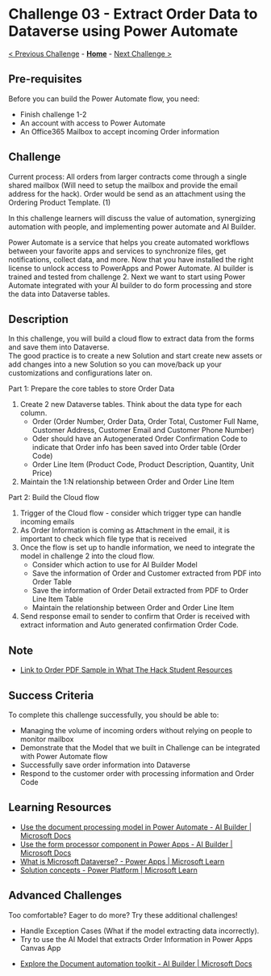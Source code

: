 # Challenge 03 - Extract Order Data to Dataverse using Power Automate

[< Previous Challenge](./Challenge-02.md) - **[Home](../README.md)** - [Next Challenge >](./Challenge-04.md)

## Pre-requisites

Before you can build the Power Automate flow, you need:
- Finish challenge 1-2
- An account with access to Power Automate
- An Office365 Mailbox to accept incoming Order information

## Challenge

Current process: All orders from  larger contracts come through a single shared mailbox (Will need to setup the mailbox and provide the email address for the hack). Order would be send as an attachment using the Ordering Product Template. (1)

In this challenge learners will discuss the value of automation, synergizing automation with people, and implementing power automate and AI Builder.

Power Automate is a service that helps you create automated workflows between your favorite apps and services to synchronize files, get notifications, collect data, and more. Now that you have installed the right license to unlock access to PowerApps and Power Automate. AI builder is trained and tested from challenge 2. Next we want to start using Power Automate integrated with your AI builder to do form processing and store the data into Dataverse tables. 

## Description

In this challenge, you will build a cloud flow to extract data from the forms and save them into Dataverse.  
The good practice is to create a new Solution and start create new assets or add changes into a new Solution so you can move/back up your customizations and configurations later on. 

Part 1: Prepare the core tables to store Order Data
1. Create 2 new Dataverse tables. Think about the data type for each column.
    * Order (Order Number, Order Data, Order Total, Customer Full Name, Customer Address, Customer Email and Customer Phone Number)
    * Oder should have an Autogenerated Order Confirmation Code to indicate that Order info has been saved into Order table (Order Code)
    * Order Line Item (Product Code, Product Description, Quantity, Unit Price)
2. Maintain the 1:N relationship between Order and Order Line Item
	
Part 2: Build the Cloud flow
1. Trigger of the Cloud flow - consider which trigger type can handle incoming emails
2. As Order Information is coming as Attachment in the email, it is important to check which file type that is received
3. Once the flow is set up to handle information, we need to integrate the model in challenge 2 into the cloud flow.
    * Consider which action to use for AI Builder Model
    * Save the information of Order and Customer extracted from PDF into Order Table
    * Save the information of Order Detail extracted from PDF to Order Line Item Table
    * Maintain the relationship between Order and Order Line Item
4. Send response email to sender to confirm that Order is received with extract information and Auto generated confirmation Order Code.

## Note

* [Link to Order PDF Sample in What The Hack Student Resources](https://github.com/tadthompson/WhatTheHack/blob/xxx-PowerPlatformBasic/xxx-PowerPlatformBasic/Student/Resources/TailspinToysBaseApp_20221202.zip)

## Success Criteria

To complete this challenge successfully, you should be able to:
- Managing the volume of incoming orders without relying on people to monitor mailbox
- Demonstrate that the Model that we built in Challenge can be integrated with Power Automate flow
- Successfully save order information into Dataverse
- Respond to the customer order with processing information and Order Code

## Learning Resources

* [Use the document processing model in Power Automate - AI Builder | Microsoft Docs](https://docs.microsoft.com/en-us/ai-builder/form-processing-model-in-flow)
* [Use the form processor component in Power Apps - AI Builder | Microsoft Docs](https://docs.microsoft.com/en-us/ai-builder/form-processor-component-in-powerapps)
* [What is Microsoft Dataverse? - Power Apps | Microsoft Learn](https://learn.microsoft.com/en-us/power-apps/maker/data-platform/data-platform-intro)
* [Solution concepts - Power Platform | Microsoft Learn](https://learn.microsoft.com/en-us/power-platform/alm/solution-concepts-alm)


## Advanced Challenges

Too comfortable? Eager to do more? Try these additional challenges!
- Handle Exception Cases (What if the model extracting data incorrectly).
- Try to use the AI Model that extracts Order Information in Power Apps Canvas App
* [Explore the Document automation toolkit - AI Builder | Microsoft Docs](https://docs.microsoft.com/en-us/ai-builder/doc-automation?msclkid=d7043197d0a211ec83ca9d25453fab57)


